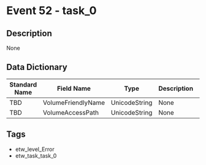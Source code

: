 # Event 52 - task_0

## Description
None

## Data Dictionary
|Standard Name|Field Name|Type|Description|Sample Value|
|---|---|---|---|---|
|TBD|VolumeFriendlyName|UnicodeString|None|`None`|
|TBD|VolumeAccessPath|UnicodeString|None|`None`|

## Tags
* etw_level_Error
* etw_task_task_0